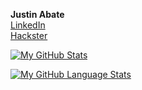 **Justin Abate**<br/>
[LinkedIn](https://linkedin.com/in/justinabate/)<br/>
[Hackster](https://www.hackster.io/j-abate/)

[![My GitHub Stats](https://github-readme-stats.vercel.app/api/?username=justinabate&count_private=true&theme=tokyonight&showicons=true)]()

[![My GitHub Language Stats](https://github-readme-stats.vercel.app/api/top-langs/?username=justinabate&langs_count=5&theme=tokyonight)]()


<!-- ### Hi there 👋 -->

<!--
**justinabate/justinabate** is a ✨ _special_ ✨ repository because its `README.md` (this file) appears on your GitHub profile.

Here are some ideas to get you started:

- 🔭 I’m currently working on ...
- 🌱 I’m currently learning ...
- 👯 I’m looking to collaborate on ...
- 🤔 I’m looking for help with ...
- 💬 Ask me about ...
- 📫 How to reach me: ...
- 😄 Pronouns: ...
- ⚡ Fun fact: ...
-->
